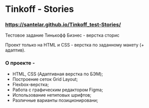 # Tinkoff - Stories

### https://santelar.github.io/Tinkoff_test-Stories/

Тестовое задание Тинькофф Бизнес - верстка сторис

Проект только на HTML и CSS - верстка по заданному макету (+ адаптив).

### О проекте -
- HTML, CSS (Адаптивная верстка по БЭМ);
- Построение сеток Grid Layout;
- Flexbox-верстка;
- Работа с графическим редактором Figma;
- Использование нетиповых шрифтов;
- Различные варианты позиционировани;
